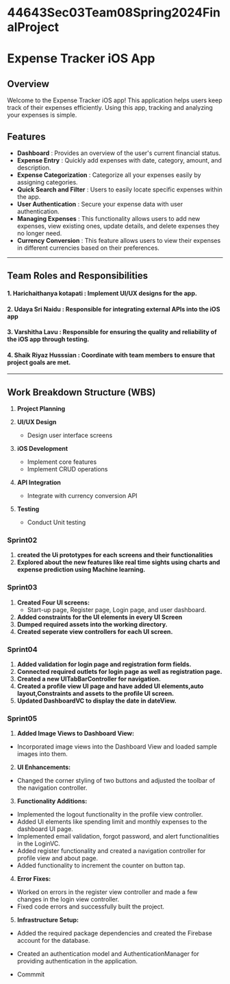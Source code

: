 # 44643Sec03Team08Spring2024FinalProject
# Expense Tracker iOS App

## Overview

Welcome to the Expense Tracker iOS app! This application helps users keep track of their expenses efficiently. Using this app, tracking and analyzing your expenses is simple.

## Features

- **Dashboard** : Provides an overview of the user's current financial status.
- **Expense Entry** :  Quickly add expenses with date, category, amount, and description.
- **Expense Categorization** : Categorize all your expenses easily by assigning categories.
- **Quick Search and Filter** :  Users to easily locate specific expenses within the app.
- **User Authentication** : Secure your expense data with user authentication.
- **Managing Expenses** : This functionality allows users to add new expenses, view existing ones, update details, and delete expenses they no longer need.
- **Currency Conversion** : This feature allows users to view their expenses in different currencies based on their preferences.
****

## Team Roles and Responsibilities

#### 1. Harichaithanya kotapati : Implement UI/UX designs for the app. 

#### 2. Udaya Sri Naidu : Responsible for integrating external APIs into the iOS app

#### 3. Varshitha Lavu : Responsible for ensuring the quality and reliability of the iOS app through testing.

#### 4. Shaik Riyaz Husssian :  Coordinate with team members to ensure that project goals are met.
****
## Work Breakdown Structure (WBS)

1. **Project Planning**

2. **UI/UX Design**
   - Design user interface screens

3. **iOS Development**
   - Implement core features
   - Implement CRUD operations

4. **API Integration**
   - Integrate with currency conversion API

5. **Testing**
   - Conduct Unit testing

### Sprint02
1. **created the Ui prototypes for each screens and their functionalities**
2. **Explored about the new features like real time sights using charts and expense prediction using Machine learning.**

### Sprint03
1. **Created Four UI screens:**
   - Start-up page, Register page, Login page, and user dashboard.
2. **Added constraints for the UI elements in every UI Screen**
3. **Dumped required assets into the working directory.**
4. **Created seperate view controllers for each UI screen.**

### Sprint04
1. **Added validation for login page and registration form fields.**
2. **Connected required outlets for login page as well as registration page.**
3. **Created a new UITabBarController for navigation.**
4. **Created a profile view UI page and have added UI elements,auto layout,Constraints and assets to the profile UI screen.**
5. **Updated DashboardVC to display the date in dateView.**


### Sprint05
1. **Added Image Views to Dashboard View:**
- Incorporated image views into the Dashboard View and loaded sample images into them.
2. **UI Enhancements:**
- Changed the corner styling of two buttons and adjusted the toolbar of the navigation controller.
3. **Functionality Additions:**
- Implemented the logout functionality in the profile view controller.
- Added UI elements like spending limit and monthly expenses to the dashboard UI page.
- Implemented email validation, forgot password, and alert functionalities in the LoginVC.
- Added register functionality and created a navigation controller for profile view and about page.
- Added functionality to increment the counter on button tap.
4. **Error Fixes:**
- Worked on errors in the register view controller and made a few changes in the login view controller.
- Fixed code errors and successfully built the project.
5. **Infrastructure Setup:**
- Added the required package dependencies and created the Firebase account for the database.
- Created an authentication model and AuthenticationManager for providing authentication in the application.

- Commmit

